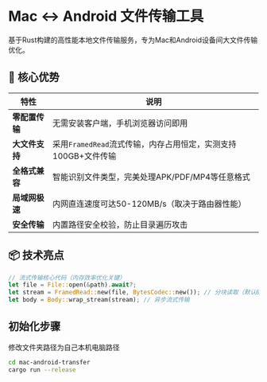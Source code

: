 # Mac ↔ Android 文件传输工具

基于Rust构建的高性能本地文件传输服务，专为Mac和Android设备间大文件传输优化。

## 🚀 核心优势

| 特性                | 说明                                                                 |
|---------------------|----------------------------------------------------------------------|
| **零配置传输**      | 无需安装客户端，手机浏览器访问即用                                   |
| **大文件支持**      | 采用`FramedRead`流式传输，内存占用恒定，实测支持100GB+文件传输       |
| **全格式兼容**      | 智能识别文件类型，完美处理APK/PDF/MP4等任意格式                      |
| **局域网极速**      | 内网直连速度可达50-120MB/s（取决于路由器性能）                      |
| **安全传输**        | 内置路径安全校验，防止目录遍历攻击                                   |

## 📦 技术亮点

```rust
// 流式传输核心代码（内存效率优化关键）
let file = File::open(&path).await?;
let stream = FramedRead::new(file, BytesCodec::new()); // 分块读取（默认8KB/块）
let body = Body::wrap_stream(stream); // 异步流式传输
```

## 初始化步骤

修改文件夹路径为自己本机电脑路径
```bash
cd mac-android-transfer
cargo run --release
```
